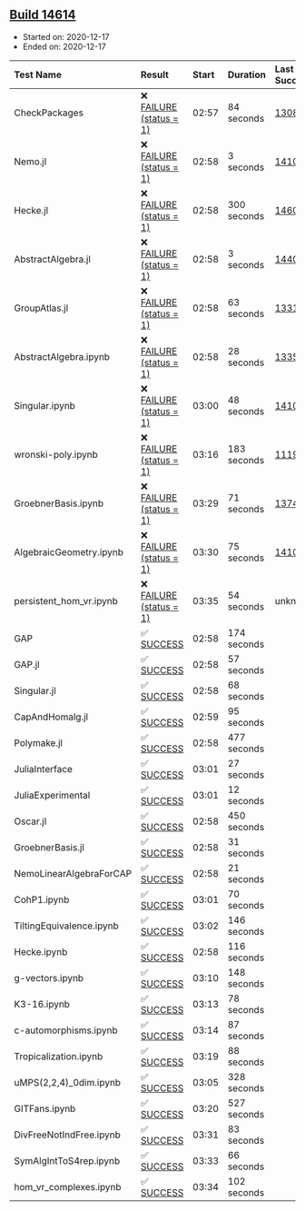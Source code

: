 ## [Build 14614](https://oscarci.mathematik.uni-kl.de/job/oscar/14614/)

* Started on: 2020-12-17
* Ended on: 2020-12-17

| Test Name    | Result | Start | Duration | Last Success | First Failure |
|:-------------|:-------|:------|:---------|:-------------|:--------------|
| CheckPackages | ❌ [FAILURE (status = 1)](https://oscarci.mathematik.uni-kl.de/job/oscar/14614/artifact/logs/build-14614/CheckPackages.log) | 02:57 | 84 seconds | [13085](https://oscarci.mathematik.uni-kl.de/job/oscar/13085/) | [13086](https://oscarci.mathematik.uni-kl.de/job/oscar/13086/) |
| Nemo.jl | ❌ [FAILURE (status = 1)](https://oscarci.mathematik.uni-kl.de/job/oscar/14614/artifact/logs/build-14614/Nemo.jl.log) | 02:58 | 3 seconds | [14101](https://oscarci.mathematik.uni-kl.de/job/oscar/14101/) | [14102](https://oscarci.mathematik.uni-kl.de/job/oscar/14102/) |
| Hecke.jl | ❌ [FAILURE (status = 1)](https://oscarci.mathematik.uni-kl.de/job/oscar/14614/artifact/logs/build-14614/Hecke.jl.log) | 02:58 | 300 seconds | [14608](https://oscarci.mathematik.uni-kl.de/job/oscar/14608/) | [14609](https://oscarci.mathematik.uni-kl.de/job/oscar/14609/) |
| AbstractAlgebra.jl | ❌ [FAILURE (status = 1)](https://oscarci.mathematik.uni-kl.de/job/oscar/14614/artifact/logs/build-14614/AbstractAlgebra.jl.log) | 02:58 | 3 seconds | [14405](https://oscarci.mathematik.uni-kl.de/job/oscar/14405/) | [14406](https://oscarci.mathematik.uni-kl.de/job/oscar/14406/) |
| GroupAtlas.jl | ❌ [FAILURE (status = 1)](https://oscarci.mathematik.uni-kl.de/job/oscar/14614/artifact/logs/build-14614/GroupAtlas.jl.log) | 02:58 | 63 seconds | [13311](https://oscarci.mathematik.uni-kl.de/job/oscar/13311/) | [13312](https://oscarci.mathematik.uni-kl.de/job/oscar/13312/) |
| AbstractAlgebra.ipynb | ❌ [FAILURE (status = 1)](https://oscarci.mathematik.uni-kl.de/job/oscar/14614/artifact/logs/build-14614/AbstractAlgebra.ipynb.log) | 02:58 | 28 seconds | [13355](https://oscarci.mathematik.uni-kl.de/job/oscar/13355/) | [13356](https://oscarci.mathematik.uni-kl.de/job/oscar/13356/) |
| Singular.ipynb | ❌ [FAILURE (status = 1)](https://oscarci.mathematik.uni-kl.de/job/oscar/14614/artifact/logs/build-14614/Singular.ipynb.log) | 03:00 | 48 seconds | [14101](https://oscarci.mathematik.uni-kl.de/job/oscar/14101/) | [14102](https://oscarci.mathematik.uni-kl.de/job/oscar/14102/) |
| wronski-poly.ipynb | ❌ [FAILURE (status = 1)](https://oscarci.mathematik.uni-kl.de/job/oscar/14614/artifact/logs/build-14614/wronski-poly.ipynb.log) | 03:16 | 183 seconds | [11192](https://oscarci.mathematik.uni-kl.de/job/oscar/11192/) | [11193](https://oscarci.mathematik.uni-kl.de/job/oscar/11193/) |
| GroebnerBasis.ipynb | ❌ [FAILURE (status = 1)](https://oscarci.mathematik.uni-kl.de/job/oscar/14614/artifact/logs/build-14614/GroebnerBasis.ipynb.log) | 03:29 | 71 seconds | [13748](https://oscarci.mathematik.uni-kl.de/job/oscar/13748/) | [13749](https://oscarci.mathematik.uni-kl.de/job/oscar/13749/) |
| AlgebraicGeometry.ipynb | ❌ [FAILURE (status = 1)](https://oscarci.mathematik.uni-kl.de/job/oscar/14614/artifact/logs/build-14614/AlgebraicGeometry.ipynb.log) | 03:30 | 75 seconds | [14101](https://oscarci.mathematik.uni-kl.de/job/oscar/14101/) | [14102](https://oscarci.mathematik.uni-kl.de/job/oscar/14102/) |
| persistent_hom_vr.ipynb | ❌ [FAILURE (status = 1)](https://oscarci.mathematik.uni-kl.de/job/oscar/14614/artifact/logs/build-14614/persistent_hom_vr.ipynb.log) | 03:35 | 54 seconds | unknown | unknown |
| GAP | ✅ [SUCCESS](https://oscarci.mathematik.uni-kl.de/job/oscar/14614/artifact/logs/build-14614/GAP.log) | 02:58 | 174 seconds |  |  |
| GAP.jl | ✅ [SUCCESS](https://oscarci.mathematik.uni-kl.de/job/oscar/14614/artifact/logs/build-14614/GAP.jl.log) | 02:58 | 57 seconds |  |  |
| Singular.jl | ✅ [SUCCESS](https://oscarci.mathematik.uni-kl.de/job/oscar/14614/artifact/logs/build-14614/Singular.jl.log) | 02:58 | 68 seconds |  |  |
| CapAndHomalg.jl | ✅ [SUCCESS](https://oscarci.mathematik.uni-kl.de/job/oscar/14614/artifact/logs/build-14614/CapAndHomalg.jl.log) | 02:59 | 95 seconds |  |  |
| Polymake.jl | ✅ [SUCCESS](https://oscarci.mathematik.uni-kl.de/job/oscar/14614/artifact/logs/build-14614/Polymake.jl.log) | 02:58 | 477 seconds |  |  |
| JuliaInterface | ✅ [SUCCESS](https://oscarci.mathematik.uni-kl.de/job/oscar/14614/artifact/logs/build-14614/JuliaInterface.log) | 03:01 | 27 seconds |  |  |
| JuliaExperimental | ✅ [SUCCESS](https://oscarci.mathematik.uni-kl.de/job/oscar/14614/artifact/logs/build-14614/JuliaExperimental.log) | 03:01 | 12 seconds |  |  |
| Oscar.jl | ✅ [SUCCESS](https://oscarci.mathematik.uni-kl.de/job/oscar/14614/artifact/logs/build-14614/Oscar.jl.log) | 02:58 | 450 seconds |  |  |
| GroebnerBasis.jl | ✅ [SUCCESS](https://oscarci.mathematik.uni-kl.de/job/oscar/14614/artifact/logs/build-14614/GroebnerBasis.jl.log) | 02:58 | 31 seconds |  |  |
| NemoLinearAlgebraForCAP | ✅ [SUCCESS](https://oscarci.mathematik.uni-kl.de/job/oscar/14614/artifact/logs/build-14614/NemoLinearAlgebraForCAP.log) | 02:58 | 21 seconds |  |  |
| CohP1.ipynb | ✅ [SUCCESS](https://oscarci.mathematik.uni-kl.de/job/oscar/14614/artifact/logs/build-14614/CohP1.ipynb.log) | 03:01 | 70 seconds |  |  |
| TiltingEquivalence.ipynb | ✅ [SUCCESS](https://oscarci.mathematik.uni-kl.de/job/oscar/14614/artifact/logs/build-14614/TiltingEquivalence.ipynb.log) | 03:02 | 146 seconds |  |  |
| Hecke.ipynb | ✅ [SUCCESS](https://oscarci.mathematik.uni-kl.de/job/oscar/14614/artifact/logs/build-14614/Hecke.ipynb.log) | 02:58 | 116 seconds |  |  |
| g-vectors.ipynb | ✅ [SUCCESS](https://oscarci.mathematik.uni-kl.de/job/oscar/14614/artifact/logs/build-14614/g-vectors.ipynb.log) | 03:10 | 148 seconds |  |  |
| K3-16.ipynb | ✅ [SUCCESS](https://oscarci.mathematik.uni-kl.de/job/oscar/14614/artifact/logs/build-14614/K3-16.ipynb.log) | 03:13 | 78 seconds |  |  |
| c-automorphisms.ipynb | ✅ [SUCCESS](https://oscarci.mathematik.uni-kl.de/job/oscar/14614/artifact/logs/build-14614/c-automorphisms.ipynb.log) | 03:14 | 87 seconds |  |  |
| Tropicalization.ipynb | ✅ [SUCCESS](https://oscarci.mathematik.uni-kl.de/job/oscar/14614/artifact/logs/build-14614/Tropicalization.ipynb.log) | 03:19 | 88 seconds |  |  |
| uMPS(2,2,4)_0dim.ipynb | ✅ [SUCCESS](https://oscarci.mathematik.uni-kl.de/job/oscar/14614/artifact/logs/build-14614/uMPS-2-2-4-_0dim.ipynb.log) | 03:05 | 328 seconds |  |  |
| GITFans.ipynb | ✅ [SUCCESS](https://oscarci.mathematik.uni-kl.de/job/oscar/14614/artifact/logs/build-14614/GITFans.ipynb.log) | 03:20 | 527 seconds |  |  |
| DivFreeNotIndFree.ipynb | ✅ [SUCCESS](https://oscarci.mathematik.uni-kl.de/job/oscar/14614/artifact/logs/build-14614/DivFreeNotIndFree.ipynb.log) | 03:31 | 83 seconds |  |  |
| SymAlgIntToS4rep.ipynb | ✅ [SUCCESS](https://oscarci.mathematik.uni-kl.de/job/oscar/14614/artifact/logs/build-14614/SymAlgIntToS4rep.ipynb.log) | 03:33 | 66 seconds |  |  |
| hom_vr_complexes.ipynb | ✅ [SUCCESS](https://oscarci.mathematik.uni-kl.de/job/oscar/14614/artifact/logs/build-14614/hom_vr_complexes.ipynb.log) | 03:34 | 102 seconds |  |  |
